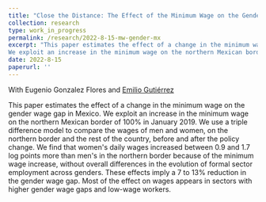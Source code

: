 ```yaml
---
title: "Close the Distance: The Effect of the Minimum Wage on the Gender Wage Gap in Mexico"
collection: research
type: work_in_progress
permalink: /research/2022-8-15-mw-gender-mx
excerpt: "This paper estimates the effect of a change in the minimum wage on the gender wage gap in Mexico.
We exploit an increase in the minimum wage on the northern Mexican border of 100\% in January 2019. We use a triple difference model to compare the wages of men and women, on the northern border and the rest of the country, before and after the policy change. We find that women's daily wages increased between 0.9 and 1.7 log points more than men's in the northern border because of the minimum wage increase, without overall differences in the evolution of formal sector employment across genders. These effects imply a 7 to 13\% reduction in the gender wage gap. Most of the effect on wages appears in sectors with higher gender wage gaps and low-wage workers."
date: 2022-8-15
paperurl: ''
---
```

With Eugenio Gonzalez Flores and [Emilio Gutiérrez](https://www.emiliogutierrez.net/)

This paper estimates the effect of a change in the minimum wage on the gender wage gap in Mexico.
We exploit an increase in the minimum wage on the northern Mexican border of 100\% in January 2019. We use a triple difference model to compare the wages of men and women, on the northern border and the rest of the country, before and after the policy change. We find that women's daily wages increased between 0.9 and 1.7 log points more than men's in the northern border because of the minimum wage increase, without overall differences in the evolution of formal sector employment across genders. These effects imply a 7 to 13\% reduction in the gender wage gap. Most of the effect on wages appears in sectors with higher gender wage gaps and low-wage workers.

